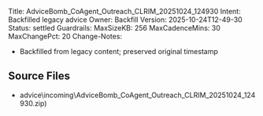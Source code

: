Title: AdviceBomb_CoAgent_Outreach_CLRIM_20251024_124930
Intent: Backfilled legacy advice
Owner: Backfill
Version: 2025-10-24T12-49-30
Status: settled
Guardrails:
  MaxSizeKB: 256
  MaxCadenceMins: 30
  MaxChangePct: 20
Change-Notes:
  - Backfilled from legacy content; preserved original timestamp

## Source Files
- advice\incoming\AdviceBomb_CoAgent_Outreach_CLRIM_20251024_124930.zip)
